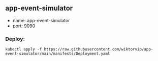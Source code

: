 ## app-event-simulator

* name: app-event-simulator
* port: 9090

### Deploy:
```
kubectl apply -f https://raw.githubusercontent.com/wiktorvip/app-event-simulator/main/manifests/Deployment.yaml
```
